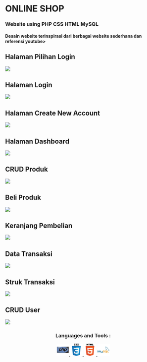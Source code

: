 <h1 align="left">ONLINE SHOP</h1>
<h3 align="left">Website using PHP CSS HTML MySQL</h3>
<h4 align="left">Desain website terinspirasi dari berbagai website sederhana dan referensi youtube></h4>

<h2 align="left">Halaman Pilihan Login</h2>
<img src="https://user-images.githubusercontent.com/71278187/153737222-ce19adaa-d612-453d-bbc7-41e6d3963499.png" />

<h2 align="left">Halaman Login</h2>
<img src="https://user-images.githubusercontent.com/71278187/153737272-9e249da2-8a0b-41a9-bb56-d84e4629d695.png" />

<h2 align="left">Halaman Create New Account</h2>
<img src="https://user-images.githubusercontent.com/71278187/153737483-81b5eca9-3991-42b3-ade3-5210fd6ccb5f.png" />

<h2 align="left">Halaman Dashboard</h2>
<img src="https://user-images.githubusercontent.com/71278187/153737751-2e4ed788-9f7c-442d-ad14-136a58f19427.png" />

<h2 align="left">CRUD Produk</h2>
<img src="https://user-images.githubusercontent.com/71278187/153737804-ec54c41a-a566-4164-8305-d7e640f23ddb.png" />

<h2 align="left">Beli Produk</h2>
<img src="https://user-images.githubusercontent.com/71278187/153737838-db99d323-f9b4-4823-b08e-70d9bb8cf1c0.png" />

<h2 align="left">Keranjang Pembelian</h2>
<img src="https://user-images.githubusercontent.com/71278187/153737877-e1f276aa-63e1-4a88-986a-4bf2c67e80d4.png" />

<h2 align="left">Data Transaksi</h2>
<img src="https://user-images.githubusercontent.com/71278187/153737902-05cf144f-b714-463f-aeee-4682818fa724.png" />

<h2 align="left">Struk Transaksi</h2>
<img src="https://user-images.githubusercontent.com/71278187/153737912-c44365e2-506d-4fb6-84c4-d4f656192894.png" />

<h2 align="left">CRUD User</h2>
<img src="https://user-images.githubusercontent.com/71278187/153737934-7cd3d46d-cb37-4cec-8f6f-fbe1f0d795e5.png" />

<h3 align="center">Languages and Tools :</h3>
<p align="center"> 
<a href="https://www.php.net" target="_blank" rel="noreferrer"> <img src="https://raw.githubusercontent.com/devicons/devicon/master/icons/php/php-original.svg" alt="php" width="40" height="40"/> </a> 
<a href="https://www.w3schools.com/css/" target="_blank" rel="noreferrer"> <img src="https://raw.githubusercontent.com/devicons/devicon/master/icons/css3/css3-original-wordmark.svg" alt="css3" width="40" height="40"/> </a> 
<a href="https://www.w3.org/html/" target="_blank" rel="noreferrer"> <img src="https://raw.githubusercontent.com/devicons/devicon/master/icons/html5/html5-original-wordmark.svg" alt="html5" width="40" height="40"/> </a>
<a href="https://www.mysql.com/" target="_blank" rel="noreferrer"> <img src="https://raw.githubusercontent.com/devicons/devicon/master/icons/mysql/mysql-original-wordmark.svg" alt="mysql" width="40" height="40"/> </a> 
</p>
